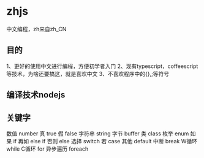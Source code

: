 # zhjs
中文编程，zh来自zh_CN

## 目的
1、更好的使用中文进行编程，方便初学者入门
2、现有typescript，coffeescript等技术，为啥还要搞这，就是喜欢中文
3、不喜欢程序中的{},;等符号

## 编译技术nodejs

## 关键字

数值     number
真       true
假       false
字符串   string
字节     buffer
类       class
枚举     enum
如果     if
再如     else if
否则     else
选择     switch
若       case
其他     default
中断     break
W循环    while
C循环    for
异步遍历 foreach
